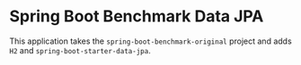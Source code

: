 # Spring Boot Benchmark Data JPA

This application takes the `spring-boot-benchmark-original` project and adds `H2` and `spring-boot-starter-data-jpa`.